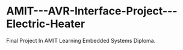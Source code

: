 # AMIT---AVR-Interface-Project---Electric-Heater
Final Project In AMIT Learning Embedded Systems Diploma. 
